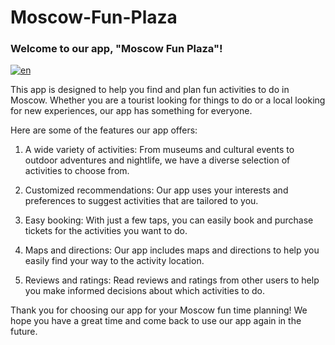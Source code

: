 # Moscow-Fun-Plaza
### Welcome to our app, "Moscow Fun Plaza"!

[![en](https://img.shields.io/badge/lang-ru-red.svg)](https://github.com/DimDimich-creator/Moscow-Fun-Plaza/blob/main/README.ru.md)

This app is designed to help you find and plan fun activities to do in Moscow. Whether you are a tourist looking for things to do or a local looking for new experiences, our app has something for everyone.

Here are some of the features our app offers:

1. A wide variety of activities: From museums and cultural events to outdoor adventures and nightlife, we have a diverse selection of activities to choose from.

2. Customized recommendations: Our app uses your interests and preferences to suggest activities that are tailored to you.

3. Easy booking: With just a few taps, you can easily book and purchase tickets for the activities you want to do.

4. Maps and directions: Our app includes maps and directions to help you easily find your way to the activity location.

5. Reviews and ratings: Read reviews and ratings from other users to help you make informed decisions about which activities to do.

Thank you for choosing our app for your Moscow fun time planning! We hope you have a great time and come back to use our app again in the future.
